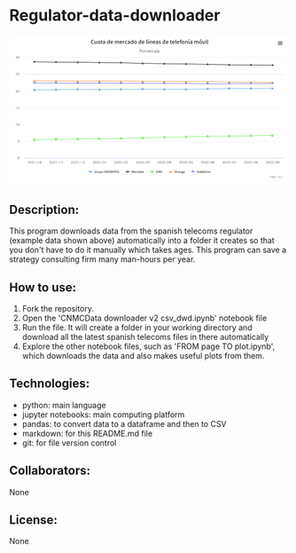 # Regulator-data-downloader

![regulator example data](https://github.com/jaimeggb/Regulator-data-downloader/blob/main/images/regulator-example-data-large.PNG)

## Description: 
This program downloads data from the spanish telecoms regulator (example data shown above) automatically into a folder it creates so that you don't have to do it manually which takes ages. This program can save a strategy consulting firm many man-hours per year.

## How to use: 
1. Fork the repository. 
2. Open the 'CNMCData downloader v2 csv_dwd.ipynb' notebook file
3. Run the file. It will create a folder in your working directory and download all the latest spanish telecoms files in there automatically
4. Explore the other notebook files, such as 'FROM page TO plot.ipynb', which downloads the data and also makes useful plots from them.

## Technologies: 
- python: main language
- jupyter notebooks: main computing platform
- pandas: to convert data to a dataframe and then to CSV
- markdown: for this README.md file
- git: for file version control

## Collaborators: 
None

## License: 
None
